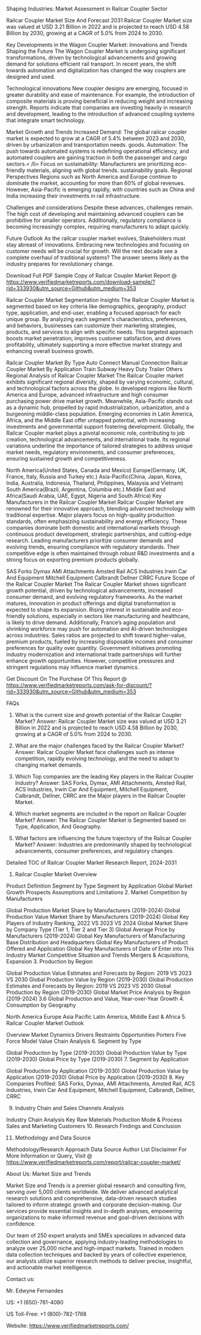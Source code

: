 Shaping Industries: Market Assessment in Railcar Coupler Sector


Railcar Coupler Market Size And Forecast 2031
Railcar Coupler Market size was valued at USD 3.21 Billion in 2022 and is projected to reach USD 4.58 Billion by 2030, growing at a CAGR of 5.0% from 2024 to 2030.

Key Developments in the Wagon Coupler Market: Innovations and Trends Shaping the Future
The Wagon Coupler Market is undergoing significant transformations, driven by technological advancements and growing demand for solutions efficient rail transport. In recent years, the shift towards automation and digitalization has changed the way couplers are designed and used.

Technological innovations
New coupler designs are emerging, focused in greater durability and ease of maintenance. For example, the introduction of composite materials is proving beneficial in reducing weight and increasing strength. Reports indicate that companies are investing heavily in research and development, leading to the introduction of advanced coupling systems that integrate smart technology.

Market Growth and Trends
Increased Demand: The global railcar coupler market is expected to grow at a CAGR of 5.4% between 2023 and 2030, driven by urbanization and transportation needs. goods.
Automation: The push towards automated systems is redefining operational efficiency, and automated couplers are gaining traction in both the passenger and cargo sectors.< /li>
Focus on sustainability: Manufacturers are prioritizing eco-friendly materials, aligning with global trends. sustainability goals.
Regional Perspectives
Regions such as North America and Europe continue to dominate the market, accounting for more than 60% of global revenues. However, Asia-Pacific is emerging rapidly, with countries such as China and India increasing their investments in rail infrastructure.

Challenges and considerations
Despite these advances, challenges remain. The high cost of developing and maintaining advanced couplers can be prohibitive for smaller operators. Additionally, regulatory compliance is becoming increasingly complex, requiring manufacturers to adapt quickly.

Future Outlook
As the railcar coupler market evolves, Stakeholders must stay abreast of innovations. Embracing new technologies and focusing on customer needs will be crucial for growth. Will the next decade see a complete overhaul of traditional systems? The answer seems likely as the industry prepares for revolutionary change.

Download Full PDF Sample Copy of Railcar Coupler Market Report @ https://www.verifiedmarketreports.com/download-sample/?rid=333930&utm_source=Github&utm_medium=353

Railcar Coupler Market Segmentation Insights
The Railcar Coupler Market is segmented based on key criteria like demographics, geography, product type, application, and end-user, enabling a focused approach for each unique group. By analyzing each segment's characteristics, preferences, and behaviors, businesses can customize their marketing strategies, products, and services to align with specific needs. This targeted approach boosts market penetration, improves customer satisfaction, and drives profitability, ultimately supporting a more effective market strategy and enhancing overall business growth.

Railcar Coupler Market By Type
Auto Connect
Manual Connection
Railcar Coupler Market By Application
Train
Subway
Heavy Duty Trailer
Others
Regional Analysis of Railcar Coupler Market
The Railcar Coupler market exhibits significant regional diversity, shaped by varying economic, cultural, and technological factors across the globe. In developed regions like North America and Europe, advanced infrastructure and high consumer purchasing power drive market growth. Meanwhile, Asia-Pacific stands out as a dynamic hub, propelled by rapid industrialization, urbanization, and a burgeoning middle-class population. Emerging economies in Latin America, Africa, and the Middle East offer untapped potential, with increasing investments and governmental support fostering development. Globally, the Railcar Coupler market plays a pivotal economic role, contributing to job creation, technological advancements, and international trade. Its regional variations underline the importance of tailored strategies to address unique market needs, regulatory environments, and consumer preferences, ensuring sustained growth and competitiveness.

North America(United States, Canada and Mexico)
Europe(Germany, UK, France, Italy, Russia and Turkey etc.)
Asia-Pacific(China, Japan, Korea, India, Australia, Indonesia, Thailand, Philippines, Malaysia and Vietnam)
South America(Brazil, Argentina, Columbia etc.)
Middle East and Africa(Saudi Arabia, UAE, Egypt, Nigeria and South Africa)
Key Manufacturers in the Railcar Coupler Market
Railcar Coupler Market are renowned for their innovative approach, blending advanced technology with traditional expertise. Major players focus on high-quality production standards, often emphasizing sustainability and energy efficiency. These companies dominate both domestic and international markets through continuous product development, strategic partnerships, and cutting-edge research. Leading manufacturers prioritize consumer demands and evolving trends, ensuring compliance with regulatory standards. Their competitive edge is often maintained through robust R&D investments and a strong focus on exporting premium products globally.

SAS Forks
Dymax
AMI Attachments
Amsted Rail
ACS Industries
Irwin Car And Equipment
Mitchell Equipment
Calbrandt
Dellner
CRRC
Future Scope of the Railcar Coupler Market
The Railcar Coupler Market shows significant growth potential, driven by technological advancements, increased consumer demand, and evolving regulatory frameworks. As the market matures, innovation in product offerings and digital transformation is expected to shape its expansion. Rising interest in sustainable and eco-friendly solutions, especially in sectors like manufacturing and healthcare, is likely to drive demand. Additionally, France’s aging population and shrinking workforce may push for automation and AI-driven technologies across industries. Sales ratios are projected to shift toward higher-value, premium products, fueled by increasing disposable incomes and consumer preferences for quality over quantity. Government initiatives promoting industry modernization and international trade partnerships will further enhance growth opportunities. However, competitive pressures and stringent regulations may influence market dynamics.

Get Discount On The Purchase Of This Report @ https://www.verifiedmarketreports.com/ask-for-discount/?rid=333930&utm_source=Github&utm_medium=353

FAQs
1. What is the current size and growth potential of the Railcar Coupler Market?
Answer: Railcar Coupler Market size was valued at USD 3.21 Billion in 2022 and is projected to reach USD 4.58 Billion by 2030, growing at a CAGR of 5.0% from 2024 to 2030.

2. What are the major challenges faced by the Railcar Coupler Market?
Answer: Railcar Coupler Market face challenges such as intense competition, rapidly evolving technology, and the need to adapt to changing market demands.

3. Which Top companies are the leading Key players in the Railcar Coupler Industry?
Answer: SAS Forks, Dymax, AMI Attachments, Amsted Rail, ACS Industries, Irwin Car And Equipment, Mitchell Equipment, Calbrandt, Dellner, CRRC are the Major players in the Railcar Coupler Market.

4. Which market segments are included in the report on Railcar Coupler Market?
Answer: The Railcar Coupler Market is Segmented based on Type, Application, And Geography.

5. What factors are influencing the future trajectory of the Railcar Coupler Market?
Answer: Industries are predominantly shaped by technological advancements, consumer preferences, and regulatory changes.

Detailed TOC of Railcar Coupler Market Research Report, 2024-2031
1. Railcar Coupler Market Overview

Product Definition
Segment by Type
Segment by Application
Global Market Growth Prospects
Assumptions and Limitations
2. Market Competition by Manufacturers

Global Production Market Share by Manufacturers (2019-2024)
Global Production Value Market Share by Manufacturers (2019-2024)
Global Key Players of Industry Ranking, 2022 VS 2023 VS 2024
Global Market Share by Company Type (Tier 1, Tier 2 and Tier 3)
Global Average Price by Manufacturers (2019-2024)
Global Key Manufacturers of Manufacturing Base Distribution and Headquarters
Global Key Manufacturers of Product Offered and Application
Global Key Manufacturers of Date of Enter into This Industry
Market Competitive Situation and Trends
Mergers & Acquisitions, Expansion
3. Production by Region

Global Production Value Estimates and Forecasts by Region: 2019 VS 2023 VS 2030
Global Production Value by Region (2019-2030)
Global Production Estimates and Forecasts by Region: 2019 VS 2023 VS 2030
Global Production by Region (2019-2030)
Global Market Price Analysis by Region (2019-2024) 3.6 Global Production and Value, Year-over-Year Growth
4. Consumption by Geography

North America
Europe
Asia Pacific
Latin America, Middle East & Africa
5. Railcar Coupler Market Outlook

Overview
Market Dynamics
Drivers
Restraints
Opportunities
Porters Five Force Model
Value Chain Analysis 
6. Segment by Type

Global Production by Type (2019-2030)
Global Production Value by Type (2019-2030)
Global Price by Type (2019-2030)
7. Segment by Application

Global Production by Application (2019-2030)
Global Production Value by Application (2019-2030)
Global Price by Application (2019-2030)
8. Key Companies Profiled: SAS Forks, Dymax, AMI Attachments, Amsted Rail, ACS Industries, Irwin Car And Equipment, Mitchell Equipment, Calbrandt, Dellner, CRRC

9. Industry Chain and Sales Channels Analysis

Industry Chain Analysis
Key Raw Materials
Production Mode & Process
Sales and Marketing
Customers
10. Research Findings and Conclusion

11. Methodology and Data Source

Methodology/Research Approach
Data Source
Author List
Disclaimer
For More Information or Query, Visit @ https://www.verifiedmarketreports.com/report/railcar-coupler-market/

About Us: Market Size and Trends

Market Size and Trends is a premier global research and consulting firm, serving over 5,000 clients worldwide. We deliver advanced analytical research solutions and comprehensive, data-driven research studies tailored to inform strategic growth and corporate decision-making. Our services provide essential insights and in-depth analyses, empowering organizations to make informed revenue and goal-driven decisions with confidence.

Our team of 250 expert analysts and SMEs specializes in advanced data collection and governance, applying industry-leading methodologies to analyze over 25,000 niche and high-impact markets. Trained in modern data collection techniques and backed by years of collective experience, our analysts utilize superior research methods to deliver precise, insightful, and actionable market intelligence.

Contact us:

Mr. Edwyne Fernandes

US: +1 (650)-781-4080

US Toll-Free: +1 (800)-782-1768

Website: https://www.verifiedmarketreports.com/
